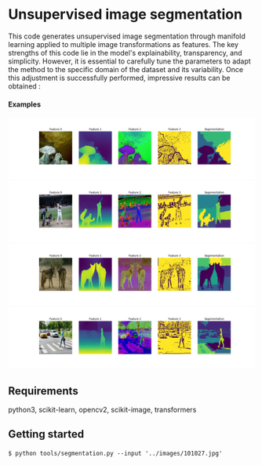 <h1>Unsupervised image segmentation</h1>

This code generates unsupervised image segmentation through manifold learning applied to multiple image transformations as features. 
The key strengths of this code lie in the model's explainability, transparency, and simplicity. However, it is essential to carefully tune the parameters to adapt the method to the specific domain of the dataset and its variability. Once this adjustment is successfully performed, impressive results can be obtained : 

<h4>Examples</h4>
<img src="images/segmentation1.png" alt="Alt text">
<img src="images/segmentation2.png" alt="Alt text">
<img src="images/segmentation3.png" alt="Alt text">
<img src="images/segmentation4.png" alt="Alt text">


## Requirements

python3, scikit-learn, opencv2, scikit-image, transformers

## Getting started

    $ python tools/segmentation.py --input '../images/101027.jpg'
